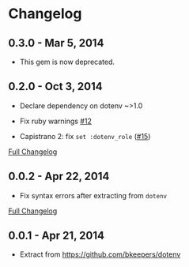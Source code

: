# Changelog

## 0.3.0 - Mar 5, 2014

* This gem is now deprecated.

## 0.2.0 - Oct 3, 2014

* Declare dependency on dotenv ~>1.0

* Fix ruby warnings [#12](https://github.com/bkeepers/dotenv-deployment/pull/12)

* Capistrano 2: fix `set :dotenv_role` ([#15](https://github.com/bkeepers/dotenv-deployment/pull/15))

[Full Changelog](https://github.com/bkeepers/dotenv-deployment/compare/v0.0.2...v0.2.0)

## 0.0.2 - Apr 22, 2014

* Fix syntax errors after extracting from `dotenv`

[Full Changelog](https://github.com/bkeepers/dotenv-deployment/compare/v0.0.1...v0.0.2)

## 0.0.1 - Apr 21, 2014

* Extract from https://github.com/bkeepers/dotenv
